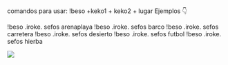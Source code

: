 comandos para usar:
!beso +keko1 + keko2 + lugar 
Ejemplos
👇


!beso .iroke. sefos arenaplaya
!beso .iroke. sefos barco
!beso .iroke. sefos carretera
!beso .iroke. sefos desierto
!beso .iroke. sefos futbol
!beso .iroke. sefos hierba

<img src="https://i.imgur.com/SAzJCOH.png">
